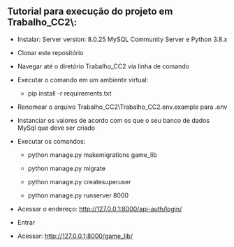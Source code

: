 ## Tutorial para execução do projeto em Trabalho_CC2\\:

- Instalar: Server version: 8.0.25 MySQL Community Server e Python 3.8.x

- Clonar este repositório

- Navegar até o diretório Trabalho_CC2 via linha de comando

- Executar o comando em um ambiente virtual:
  - pip install -r requirements.txt

- Renomear o arquivo Trabalho_CC2\Trabalho_CC2\.env.example para .env

- Instanciar os valores de acordo com os que o seu banco de dados MySql que deve ser criado

- Executar os comandos:
  - python manage.py makemigrations game_lib
  - python manage.py migrate
  - python manage.py createsuperuser

  - python manage.py runserver 8000

- Acessar o endereço: http://127.0.0.1:8000/api-auth/login/
- Entrar
- Acessar: http://127.0.0.1:8000/game_lib/
